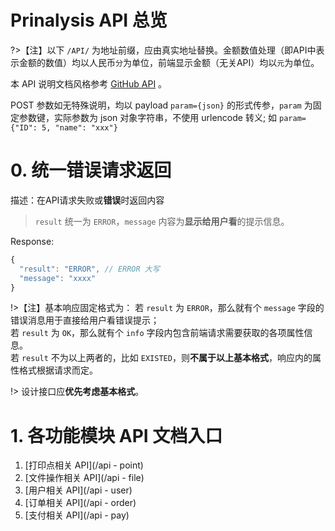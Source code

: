 # Prinalysis API 总览

?>【注】以下 `/API/` 为地址前缀，应由真实地址替换。金额数值处理（即API中表示金额的数值）均以人民币`分`为单位，前端显示金额（无关API）均以`元`为单位。

本 API 说明文档风格参考 [GitHub API](https://developer.github.com/v3/apps/) 。

POST 参数如无特殊说明，均以 payload `param={json}` 的形式传参，`param` 为固定参数键，实际参数为 json 对象字符串，不使用 urlencode 转义; 如 `param={"ID": 5, "name": "xxx"}`



# 0. 统一错误请求返回

描述：在API请求失败或**错误**时返回内容

> `result` 统一为 `ERROR`，`message` 内容为**显示给用户看**的提示信息。

Response:

```js
{
  "result": "ERROR", // ERROR 大写
  "message": "xxxx"
}
```

!>【注】基本响应固定格式为：  若 `result` 为 `ERROR`，那么就有个 `message` 字段的错误消息用于直接给用户看错误提示；
<br/>若 `result` 为 `OK`，那么就有个 `info` 字段内包含前端请求需要获取的各项属性信息。
<br/>若 `result` 不为以上两者的，比如 `EXISTED`，则**不属于以上基本格式**，响应内的属性格式根据请求而定。

!> 设计接口应**优先考虑基本格式**。


# 1. 各功能模块 API 文档入口

1. [打印点相关 API](/api - point)
2. [文件操作相关 API](/api - file)
3. [用户相关 API](/api - user)
4. [订单相关 API](/api - order)
5. [支付相关 API](/api - pay)

